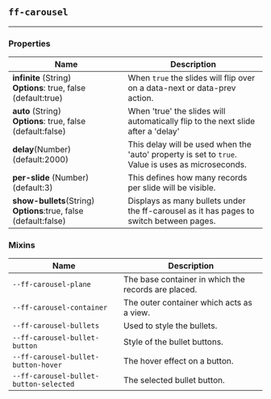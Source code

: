 ## `ff-carousel`
___
### Properties
| Name | Description |
| ---- | ----------- |
|**infinite**&nbsp;(String) **Options**:&nbsp;true,&nbsp;false (default:true)| When `true` the slides will flip over on a data-next or data-prev action.|
|**auto**&nbsp;(String) **Options**:&nbsp;true,&nbsp;false (default:false)| When 'true' the slides will automatically flip to the next slide after a 'delay'|
|**delay**(Number) (default:2000)|This delay will be used when the 'auto' property is set to `true`. Value is uses as microseconds.|
|**per-slide** (Number) (default:3)|This defines how many records per slide will be visible.|
|**show-bullets**(String) **Options**:true,&nbsp;false (default:false)|Displays as many bullets under the ff-carousel as it has pages to switch between pages.|

### Mixins
| Name | Description |
| ---- | ----------- |
|`--ff-carousel-plane`|The base container in which the records are placed.|
|`--ff-carousel-container`| The outer container which acts as a view.|
|`--ff-carousel-bullets`| Used to style the bullets.|
|`--ff-carousel-bullet-button`| Style of the bullet buttons.|
|`--ff-carousel-bullet-button-hover`| The hover effect on a button.|
|`--ff-carousel-bullet-button-selected`| The selected bullet button.|